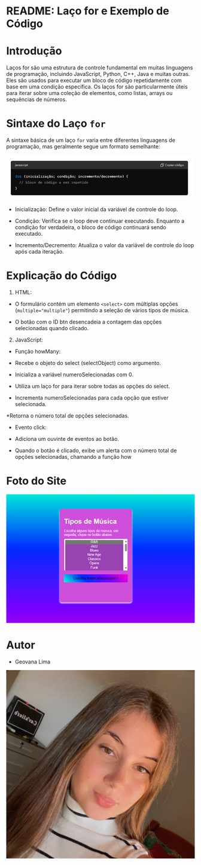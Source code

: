 # README: Laço for e Exemplo de Código

# Introdução
Laços for são uma estrutura de controle fundamental em muitas linguagens de programação, incluindo JavaScript, Python, C++, Java e muitas outras. Eles são usados para executar um bloco de código repetidamente com base em uma condição específica. Os laços for são particularmente úteis para iterar sobre uma coleção de elementos, como listas, arrays ou sequências de números.

# Sintaxe do Laço `for`
A sintaxe básica de um laço `for` varia entre diferentes linguagens de programação, mas geralmente segue um formato semelhante:

![](img/img1.png)

* Inicialização: Define o valor inicial da variável de controle do loop.

* Condição: Verifica se o loop deve continuar executando. Enquanto a condição for verdadeira, o bloco de código continuará sendo executado.

* Incremento/Decremento: Atualiza o valor da variável de controle do loop após cada iteração.

# Explicação do Código
1. HTML:

* O formulário contém um elemento `<select>` com múltiplas opções (`multiple="multiple"`) permitindo a seleção de vários tipos de música.

* O botão com o ID btn desencadeia a contagem das opções selecionadas quando clicado.

2. JavaScript:

* Função howMany:

* Recebe o objeto do select (selectObject) como argumento.

* Inicializa a variável numeroSelecionadas com 0.

* Utiliza um laço for para iterar sobre todas as opções do select.

* Incrementa numeroSelecionadas para cada opção que estiver selecionada.

*Retorna o número total de opções selecionadas.

* Evento click:

* Adiciona um ouvinte de eventos ao botão.

* Quando o botão é clicado, exibe um alerta com o número total de opções selecionadas, chamando a função how

# Foto do Site 

![](img/img2.png)

# Autor 

* Geovana Lima

![](img/img_geo.png)

